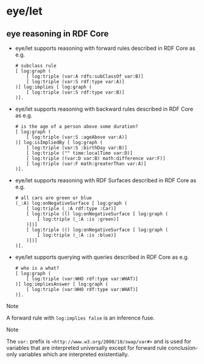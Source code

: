 # eye/let

## eye reasoning in RDF Core

- eye/let supports reasoning with forward rules described in RDF Core as
  e.g.
    ```
    # subclass rule
    [ log:graph (
        [ log:triple (var:A rdfs:subClassOf var:B)]
        [ log:triple (var:S rdf:type var:A)]
    )] log:implies [ log:graph (
        [ log:triple (var:S rdf:type var:B)]
    )].
    ```

- eye/let supports reasoning with backward rules described in RDF Core as
  e.g.
    ```
    # is the age of a person above some duration?
    [ log:graph (
        [ log:triple (var:S :ageAbove var:A)]
    )] log:isImpliedBy [ log:graph (
        [ log:triple (var:S :birthDay var:B)]
        [ log:triple ("" time:localTime var:D)]
        [ log:triple ((var:D var:B) math:difference var:F)]
        [ log:triple (var:F math:greaterThan var:A)]
    )].
    ```

- eye/let supports reasoning with RDF Surfaces described in RDF Core as
  e.g.
    ```
    # all cars are green or blue
    (_:A) log:onNegativeSurface [ log:graph (
        [ log:triple (_:A rdf:type :Car)]
        [ log:triple (() log:onNegativeSurface [ log:graph (
            [ log:triple (_:A :is :green)]
        )])]
        [ log:triple (() log:onNegativeSurface [ log:graph (
            [ log:triple (_:A :is :blue)]
        )])]
    )].
    ```

- eye/let supports querying with queries described in RDF Core as
  e.g.
    ```
    # who is a what?
    [ log:graph (
        [ log:triple (var:WHO rdf:type var:WHAT)]
    )] log:impliesAnswer [ log:graph (
        [ log:triple (var:WHO rdf:type var:WHAT)]
    )].
    ```

> [!NOTE]
> A forward rule with `log:implies false` is an inference fuse.

> [!NOTE]
> The `var:` prefix is `<http://www.w3.org/2000/10/swap/var#>` and is used for
  variables that are interpreted universally except for forward rule
  conclusion-only variables which are interpreted existentially.
